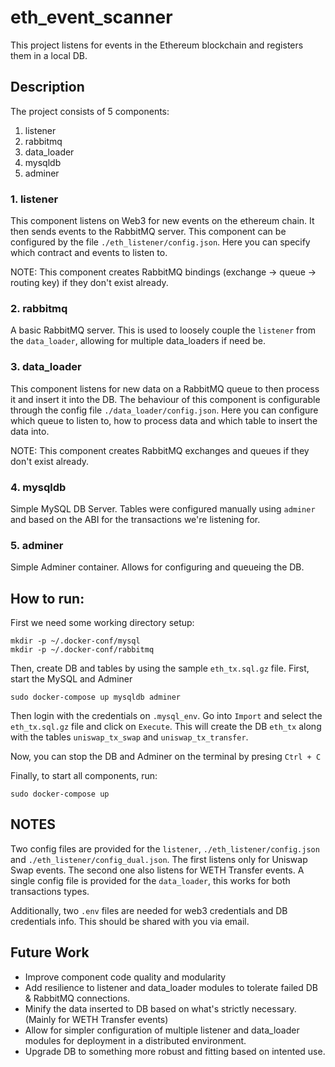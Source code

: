 # eth_event_scanner
This project listens for events in the Ethereum blockchain and registers them in a local DB.


## Description
The project consists of 5 components:
1. listener
2. rabbitmq
3. data_loader
4. mysqldb
5. adminer

### 1. listener
This component listens on Web3 for new events on the ethereum chain. It then sends events to the RabbitMQ server.
This component can be configured by the file `./eth_listener/config.json`. Here you can specify which contract and events to listen to.

NOTE: This component creates RabbitMQ bindings (exchange -> queue -> routing key) if they don't exist already.

### 2. rabbitmq
A basic RabbitMQ server. This is used to loosely couple the `listener` from the `data_loader`, allowing for multiple data_loaders if need be.

### 3. data_loader
This component listens for new data on a RabbitMQ queue to then process it and insert it into the DB.
The behaviour of this component is configurable through the config file `./data_loader/config.json`.
Here you can configure which queue to listen to, how to process data and which table to insert the data into.

NOTE: This component creates RabbitMQ exchanges and queues if they don't exist already.

### 4. mysqldb
Simple MySQL DB Server.
Tables were configured manually using `adminer` and based on the ABI for the transactions we're listening for.

### 5. adminer
Simple Adminer container.
Allows for configuring and queueing the DB.


## How to run:
First we need some working directory setup:
```
mkdir -p ~/.docker-conf/mysql
mkdir -p ~/.docker-conf/rabbitmq
```
Then, create DB and tables by using the sample `eth_tx.sql.gz` file.
First, start the MySQL and Adminer
```
sudo docker-compose up mysqldb adminer
```
Then login with the credentials on `.mysql_env`.
Go into `Import` and select the `eth_tx.sql.gz` file and click on `Execute`.
This will create the DB `eth_tx` along with the tables `uniswap_tx_swap` and `uniswap_tx_transfer`.

Now, you can stop the DB and Adminer on the terminal by presing `Ctrl + C`

Finally, to start all components, run:
```
sudo docker-compose up
```

## NOTES
Two config files are provided for the `listener`, `./eth_listener/config.json` and `./eth_listener/config_dual.json`.
The first listens only for Uniswap Swap events. The second one also listens for WETH Transfer events.
A single config file is provided for the `data_loader`, this works for both transactions types.

Additionally, two `.env` files are needed for web3 credentials and DB credentials info.
This should be shared with you via email.

## Future Work
- Improve component code quality and modularity
- Add resilience to listener and data_loader modules to tolerate failed DB & RabbitMQ connections.
- Minify the data inserted to DB based on what's strictly necessary. (Mainly for WETH Transfer events)
- Allow for simpler configuration of multiple listener and data_loader modules for deployment in a distributed environment.
- Upgrade DB to something more robust and fitting based on intented use.
